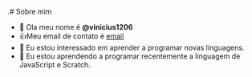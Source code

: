 .# Sobre mim
- 👋 Ola meu nome é **@vinicius1206**
- :+1:Meu email de contato é [email](viana.vinicius@escola.pr.gov.br)
- 👀 Eu estou interessado em aprender a programar novas linguagens.
- 🌱 Eu estou aprendendo a programar recentemente a linguagem de JavaScript e Scratch.

<!---
vinicius1206/vinicius1206 is a ✨ special ✨ repository because its `README.md` (this file) appears on your GitHub profile.
You can click the Preview link to take a look at your changes.
--->
